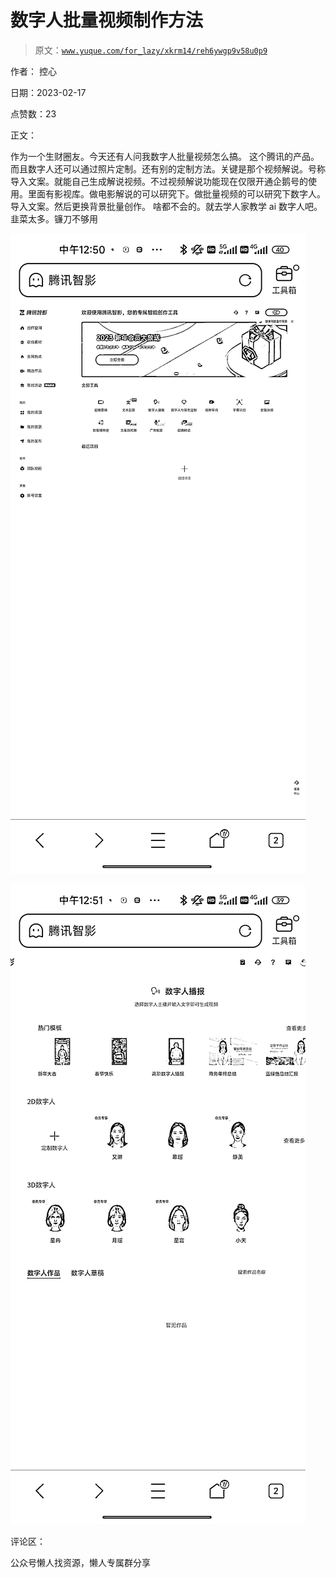 # 数字人批量视频制作方法

> 原文：[`www.yuque.com/for_lazy/xkrm14/reh6ywgp9v58u0p9`](https://www.yuque.com/for_lazy/xkrm14/reh6ywgp9v58u0p9)

作者： 控心

日期：2023-02-17

点赞数：23

正文：

作为一个生财圈友。今天还有人问我数字人批量视频怎么搞。 这个腾讯的产品。而且数字人还可以通过照片定制。还有别的定制方法。关键是那个视频解说。号称导入文案。就能自己生成解说视频。不过视频解说功能现在仅限开通企鹅号的使用。里面有影视库。做电影解说的可以研究下。做批量视频的可以研究下数字人。导入文案。然后更换背景批量创作。 啥都不会的。就去学人家教学 ai 数字人吧。韭菜太多。镰刀不够用

![](img/daa488bad448c10c975995e98acfeee2.png)

![](img/9c7583b07a64fb42758ef3434838ad0b.png)  

评论区：

公众号懒人找资源，懒人专属群分享

